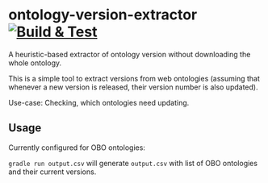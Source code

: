 # ontology-version-extractor [![Build & Test](https://github.com/psiotwo/ontology-version-extractor/actions/workflows/build.yml/badge.svg)](https://github.com/psiotwo/ontology-version-extractor/actions/workflows/build.yml)
A heuristic-based extractor of ontology version without downloading the whole ontology.

This is a simple tool to extract versions from web ontologies (assuming that whenever a new version is released, their version number is also updated).

Use-case: Checking, which ontologies need updating.

## Usage

Currently configured for OBO ontologies:

`gradle run output.csv` will generate `output.csv` with list of OBO ontologies and their current versions.
